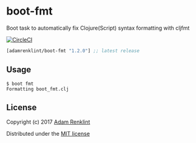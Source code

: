 # boot-fmt

Boot task to automatically fix Clojure(Script) syntax formatting with cljfmt

[![CircleCI](https://circleci.com/gh/adamrenklint/boot-fmt.svg?style=svg)](https://circleci.com/gh/adamrenklint/boot-fmt)

```clojure
[adamrenklint/boot-fmt "1.2.0"] ;; latest release
```

## Usage

```
$ boot fmt
Formatting boot_fmt.clj
```

## License

Copyright (c) 2017 [Adam Renklint](http://adamrenklint.com)

Distributed under the [MIT license](https://github.com/adamrenklint/boot-fmt/blob/master/LICENSE)
